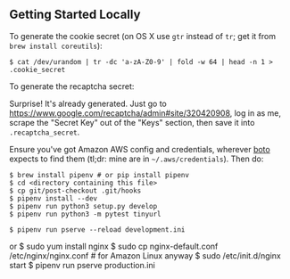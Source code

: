 Getting Started Locally
-----------------------

To generate the cookie secret (on OS X use `gtr` instead of `tr`; get it from `brew install coreutils`):

    $ cat /dev/urandom | tr -dc 'a-zA-Z0-9' | fold -w 64 | head -n 1 > .cookie_secret

To generate the recaptcha secret:

Surprise!  It's already generated.  Just go to
https://www.google.com/recaptcha/admin#site/320420908, log in as me,
scrape the "Secret Key" out of the "Keys" section, then save it into
`.recaptcha_secret`.

Ensure you've got Amazon AWS config and credentials,
wherever
[boto](https://boto3.readthedocs.io/en/latest/guide/quickstart.html#configuration) expects
to find them (tl;dr: mine are in `~/.aws/credentials`).  Then do:

    $ brew install pipenv # or pip install pipenv
    $ cd <directory containing this file>
    $ cp git/post-checkout .git/hooks
    $ pipenv install --dev
    $ pipenv run python3 setup.py develop
    $ pipenv run python3 -m pytest tinyurl

    $ pipenv run pserve --reload development.ini
or
    $ sudo yum install nginx
    $ sudo cp nginx-default.conf /etc/nginx/nginx.conf # for Amazon Linux anyway
    $ sudo /etc/init.d/nginx start
    $ pipenv run pserve production.ini
